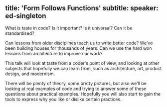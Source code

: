 title: 'Form Follows Functions'
subtitle:
speaker: ed-singleton
---
What is taste in code?  Is it important?  Is it universal?  Can it be standardised?

Can lessons from older disciplines teach us to write better code?  We've been building houses for thousands of years.  Can we use the hard won lessons from architecture to improve our work?

This talk will look at taste from a coder's point of view, and looking at other subjects that hopefully we can learn from, such as architecture, art, product design, and modernism.

There will be plenty of theory, some pretty pictures, but also we'll be looking at real examples of code and trying to answer some of these questions about practical examples.  Hopefully you will also start to gain the tools to express why you like or dislike certain practices.